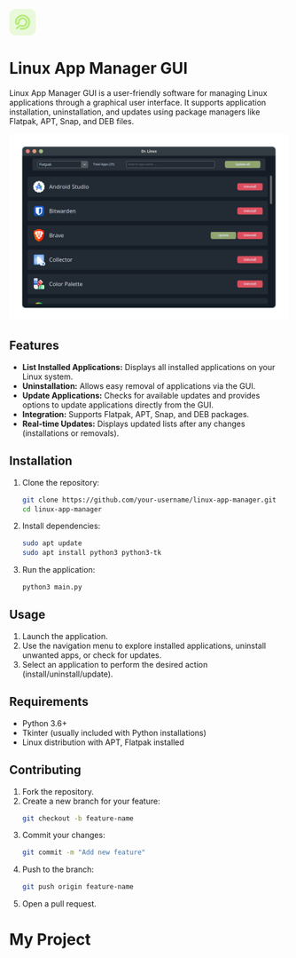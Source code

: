 ![Linux App Manager GUI](./Dr_Linux/usr/share/icons/hicolor/256x256/apps/drlinux.png)

# Linux App Manager GUI

Linux App Manager GUI is a user-friendly software for managing Linux applications through a graphical user interface. It supports application installation, uninstallation, and updates using package managers like Flatpak, APT, Snap, and DEB files. 

![Linux App Manager GUI](./icons/Screenshot.png)

## Features

- **List Installed Applications:** Displays all installed applications on your Linux system.
- **Uninstallation:** Allows easy removal of applications via the GUI.
- **Update Applications:** Checks for available updates and provides options to update applications directly from the GUI.
- **Integration:** Supports Flatpak, APT, Snap, and DEB packages.
- **Real-time Updates:** Displays updated lists after any changes (installations or removals).

## Installation

1. Clone the repository:
   ```bash
   git clone https://github.com/your-username/linux-app-manager.git
   cd linux-app-manager
   ```

2. Install dependencies:
   ```bash
   sudo apt update
   sudo apt install python3 python3-tk
   ```

3. Run the application:
   ```bash
   python3 main.py
   ```

## Usage

1. Launch the application.
2. Use the navigation menu to explore installed applications, uninstall unwanted apps, or check for updates.
3. Select an application to perform the desired action (install/uninstall/update).

## Requirements

- Python 3.6+
- Tkinter (usually included with Python installations)
- Linux distribution with APT, Flatpak installed

## Contributing

1. Fork the repository.
2. Create a new branch for your feature:
   ```bash
   git checkout -b feature-name
   ```
3. Commit your changes:
   ```bash
   git commit -m "Add new feature"
   ```
4. Push to the branch:
   ```bash
   git push origin feature-name
   ```
5. Open a pull request.


# My Project
